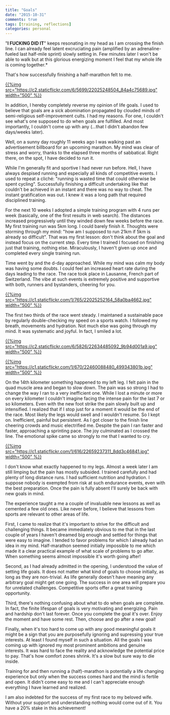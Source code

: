 ```yaml
---
title: "Goals"
date: "2015-10-31"
comments: true
tags: [training, reflections]
categories: personal
---
```


"**I FUCKING DID IT**" keeps resonating in my head as I am crossing the finish line. I can already feel latent excruciating pain (amplified by an adrenaline-fueled last half-mile sprint) slowly setting in. Few minutes later I won't be able to walk but at this glorious energizing moment I feel that my whole life is coming together.*

That's how successfully finishing a half-marathon felt to me.

[{{%img src="https://c2.staticflickr.com/6/5699/22025248504_84a4c75689.jpg" width="500" %}}](https://www.flickr.com/photos/tentaclephotos/22025248504)

<!--more-->

In addition, I hereby completely reverse my opinion of life goals. I used to believe that goals are a sick abomination propagated by clouded minds of semi-religious self-improvement cults. I had my reasons. For one, I couldn't see what's one supposed to do when goals are fulfilled. And most importantly, I couldn't come up with any (...that I didn't abandon few days/weeks later).

Well, on a sunny day roughly 11 weeks ago I was walking past an advertisement billboard for an upcoming marathon. My mind was clear of stress and worry, thanks to the elapsed three months of sabbatical. Right there, on the spot, I have decided to run it.

While I'm generally fit and sportive I had never run before. Hell, I have always despised running and especially all kinds of competitive events. I used to repeat a cliché: "running is wasted time that could otherwise be spent cycling". Successfully finishing a difficult undertaking like that couldn't be achieved in an instant and there was no way to cheat. The instant gratification was out. I knew it was a long path that required disciplined training.


For the next 10 weeks I adopted a simple training program with 4 runs per week (basically, one of the first results in web search). The distances increased progressively until they winded down few weeks before the race. My first training run was 5km long. I could barely finish it. Thoughts were storming through my mind: "how am I supposed to run 21km if 5km is already so difficult". That was my first lesson: don't think about the goal and instead focus on the current step. Every time I trained I focused on finishing just that training, nothing else. Miraculously, I haven't given up once and completed every single training run.

Time went by and the d-day approached. While my mind was calm my body was having some doubts. I could feel an increased heart rate during the days leading to the race. The race took place in Lausanne, French part of Switzerland. The vibe at such events is extremely positive and supportive with both, runners and bystanders, cheering for you.

[{{%img src="https://c1.staticflickr.com/1/765/22025252164_58a0ba4662.jpg" width="500" %}}](https://www.flickr.com/photos/tentaclephotos/22025252164)

The first two thirds of the race went steady. I maintaned a sustainable pace by regularly double-checking my speed on a sports watch. I followed my breath, movements and hydration. Not much else was going through my mind. It was systematic and joyful. In fact, I smiled a lot.

[{{%img src="https://c2.staticflickr.com/6/5826/22634485092_9b94d001a9.jpg" width="500" %}}](https://www.flickr.com/photos/tentaclephotos/22634485092)

[{{%img src="https://c1.staticflickr.com/1/670/22460088480_499343801b.jpg" width="500" %}}](https://www.flickr.com/photos/tentaclephotos/22460088480)

On the 14th kilometer something happened to my left leg. I felt pain in the quad muscle area and began to slow down. The pain was so strong I had to change the way I ran to a very inefficient one. While I lost a minute or more on every kilometer I couldn't imagine facing the intense pain for the last 7 or so kilometers. Even with the new foot strike the pain slowly built up and intensified. I realized that if I stop just for a moment it would be the end of the race. Most likely the legs would swell and I wouldn't resume. So I kept on. Inefficient, painful but persistent. As I got closer to the finish line cheering crowds and music electrified me. Despite the pain I ran faster and faster, approaching a sprinting pace. The joy culminated as I crossed the line. The emotional spike came so strongly to me that I wanted to cry.

[{{%img src="https://c1.staticflickr.com/1/616/22659237311_8dd3c46841.jpg" width="500" %}}](https://www.flickr.com/photos/tentaclephotos/22659237311)

I don't know what exactly happened to my legs. Almost a week later I am still limping but the pain has mostly subsided. I trained carefully and had plenty of long distance runs. I had sufficient nutrition and hydration. I suppose nobody is exempted from risk at such endurance events, even with the best preparation. Once the pain is fully absent I'll surely be back with new goals in mind.

The experience taught a me a couple of invaluable new lessons as well as cemented a few old ones. Like never before, I believe that lessons from sports are relevant to other areas of life.

First, I came to realize that it's important to strive for the difficult and challenging things. It became immediately obvious to me that in the last couple of years I haven't dreamed big enough and settled for things that were easy to imagine. I tended to favor problems for which I already had an idea in my mind. Half-marathon seemed initially impossible to me which made it a clear practical example of what scale of problems to go after. When something seems almost impossible it's worth going after!

Second, as I had already admitted in the opening, I understood the value of setting life goals. It does not matter what kind of goals to choose initially, as long as they are non-trivial. As life generally doesn't have meaning any arbitrary goal might get one going. The success in one area will prepare you for unrelated challenges. Competitive sports offer a great training opportunity.

Third, there's nothing confusing about what to do when goals are complete. In fact, the finite lifespan of goals is very motivating and energizing. Pain and hardship don't last forever. Once you complete the goal it's over. Enjoy the moment and have some rest. Then, choose and go after a new goal!

Finally, when it's too hard to come up with any good meaningful goals it might be a sign that you are purposefully ignoring and supressing your true interests. At least I found myself in such a situation. All the goals I was coming up with ignored my most prominent ambitions and genuine interests. It was hard to face the reality and acknowledge the potential price to pay. That's how comfort zones shrink. It's a slow but sure way to die inside.

Training for and then running a (half)-marathon is potentially a life changing experience but only when the success comes hard and the mind is fertile and open. It didn't come easy to me and I can't appreciate enough everything I have learned and realized.

I am also indebted for the success of my first race to my beloved wife. Without your support and understanding nothing would come out of it. You have a 20% stake in this achievement!
